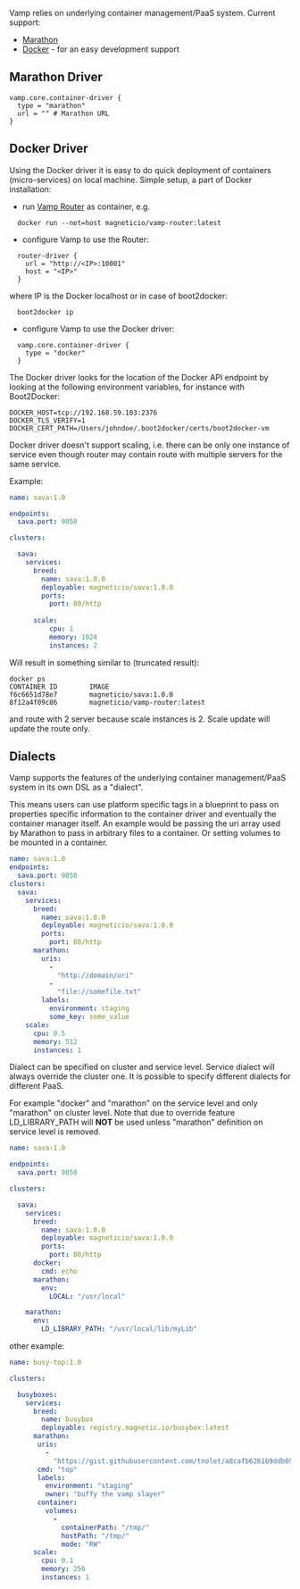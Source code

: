 Vamp relies on underlying container management/PaaS system. Current support:

* [Marathon](https://mesosphere.github.io/marathon/)
* [Docker](https://www.docker.com/) - for an easy development support

## Marathon Driver

```
vamp.core.container-driver {
  type = "marathon"
  url = "" # Marathon URL
}

```

## Docker Driver

Using the Docker driver it is easy to do quick deployment of containers (micro-services) on local machine.
Simple setup, a part of Docker installation:

* run [Vamp Router](https://github.com/magneticio/vamp-router) as container, e.g.
```
  docker run --net=host magneticio/vamp-router:latest
```
* configure Vamp to use the Router:

```
  router-driver {
    url = "http://<IP>:10001" 
    host = "<IP>"
  }
```

where IP is the Docker localhost or in case of boot2docker:

```
  boot2docker ip
```

* configure Vamp to use the Docker driver:

```
  vamp.core.container-driver {
    type = "docker"
  }
```

The Docker driver looks for the location of the Docker API endpoint by looking at the following environment variables, for instance with Boot2Docker:

```
DOCKER_HOST=tcp://192.168.59.103:2376
DOCKER_TLS_VERIFY=1
DOCKER_CERT_PATH=/Users/johndoe/.boot2docker/certs/boot2docker-vm
```

Docker driver doesn't support scaling, i.e. there can be only one instance of service even though router may contain route with multiple servers for the same service.

Example:

```YAML
name: sava:1.0

endpoints:
  sava.port: 9050

clusters:

  sava:
    services:
      breed:
        name: sava:1.0.0
        deployable: magneticio/sava:1.0.0
        ports:
          port: 80/http
    
      scale:
          cpu: 1
          memory: 1024
          instances: 2
```

Will result in something similar to (truncated result):

```
docker ps
CONTAINER ID        IMAGE                           
f6c6651d78e7        magneticio/sava:1.0.0              
8f12a4f09c86        magneticio/vamp-router:latest    
```

and route with 2 server because scale instances is 2. Scale update will update the route only.


## Dialects

Vamp supports the features of the underlying container management/PaaS system in its own DSL as a "dialect".

This means users can use platform specific tags in a blueprint to pass on properties specific information to the container driver and eventually the container manager itself. An example would be passing the uri array used by Marathon to pass in arbitrary files to a container. Or setting volumes to be mounted in a container.

```YAML
name: sava:1.0
endpoints:
  sava.port: 9050
clusters:
  sava:
    services:
      breed:
        name: sava:1.0.0
        deployable: magneticio/sava:1.0.0
        ports:
          port: 80/http
      marathon:
        uris:
          -
            "http://domain/uri"
          - 
            "file://somefile.txt"
        labels:
          environment: staging
          some_key: some_value
    scale:
      cpu: 0.5       
      memory: 512  
      instances: 1
```

Dialect can be specified on cluster and service level. Service dialect will always override the cluster one. It is possible to specify different dialects for different PaaS.

For example "docker" and "marathon" on the service level and only "marathon" on cluster level. Note that due to override feature LD_LIBRARY_PATH will **NOT** be used unless "marathon" definition on service level is removed.

```YAML
name: sava:1.0

endpoints:
  sava.port: 9050

clusters:

  sava:
    services:
      breed:
        name: sava:1.0.0
        deployable: magneticio/sava:1.0.0
        ports:
          port: 80/http
      docker:
        cmd: echo
      marathon:
        env:
          LOCAL: "/usr/local"

    marathon:
      env:
        LD_LIBRARY_PATH: "/usr/local/lib/myLib"
```

other example:

```yaml
name: busy-top:1.0

clusters:

  busyboxes:
    services:
      breed:
        name: busybox
        deployable: registry.magnetic.io/busybox:latest
      marathon:
       uris:
         -
           "https://gist.githubusercontent.com/tnolet/a8cafb6261b9ddb696e8/raw/297739fa6bfc45cd73967364193752555a465b02/.dockercfg"
       cmd: "top"
       labels:
         environment: "staging"
         owner: "buffy the vamp slayer"
       container:  
         volumes:
           -
             containerPath: "/tmp/"
             hostPath: "/tmp/"
             mode: "RW"
      scale:
        cpu: 0.1       
        memory: 256  
        instances: 1
```        
